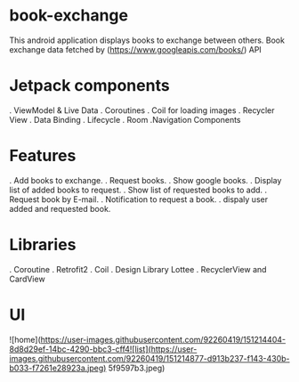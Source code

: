 # book-exchange
This android application displays books to exchange between others.
Book exchange data fetched by (https://www.googleapis.com/books/) API

# Jetpack components
. ViewModel & Live Data
. Coroutines
. Coil for loading images
. Recycler View
. Data Binding
. Lifecycle
. Room
.Navigation Components

# Features
. Add books to exchange.
. Request books.
. Show google books.
. Display list of added books to request.
. Show list of requested books to add.
. Request book by E-mail.
. Notification to request a book.
. dispaly user added and requested book.

# Libraries
. Coroutine
. Retrofit2
. Coil
. Design Library Lottee
. RecyclerView and CardView

# UI
![home](https://user-images.githubusercontent.com/92260419/151214404-8d8d29ef-14bc-4290-bbc3-cff4![list](https://user-images.githubusercontent.com/92260419/151214877-d913b237-f143-430b-b033-f7261e28923a.jpeg)
5f9597b3.jpeg)










